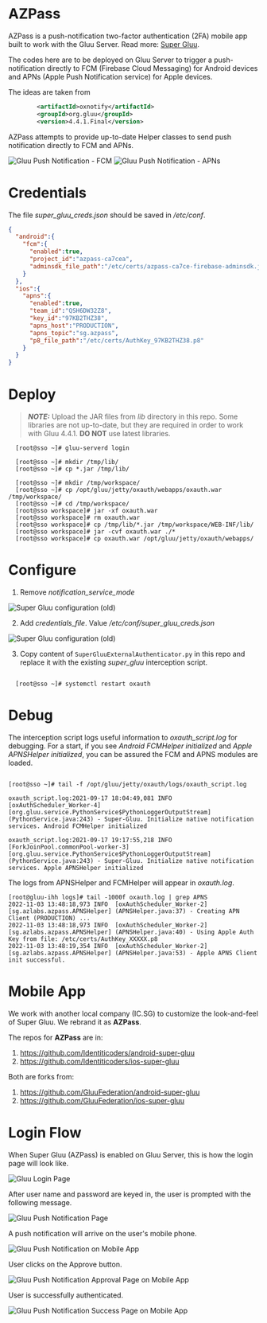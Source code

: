 # AZPass

AZPass is a push-notification two-factor authentication (2FA) mobile app built to work with the Gluu Server. Read more: <a href="https://super.gluu.org/">Super Gluu</a>.

The codes here are to be deployed on Gluu Server to trigger a push-notification directly to FCM (Firebase Cloud Messaging) for Android devices and APNs (Apple Push Notification service) for Apple devices.

The ideas are taken from 

```xml
		<artifactId>oxnotify</artifactId>
		<groupId>org.gluu</groupId>
		<version>4.4.1.Final</version>
```

AZPass attempts to provide up-to-date Helper classes to send push notification directly to FCM and APNs. 

<img src="img/super_gluu_fcm.png" alt="Gluu Push Notification - FCM" />

<img src="img/super_gluu_apns.png" alt="Gluu Push Notification - APNs" />

# Credentials

The file *super_gluu_creds.json* should be saved in */etc/conf*.
```json
{
  "android":{
    "fcm":{
      "enabled":true,
      "project_id":"azpass-ca7cea",
      "adminsdk_file_path":"/etc/certs/azpass-ca7ce-firebase-adminsdk.json"
    }
  },
  "ios":{
    "apns":{
      "enabled":true,
      "team_id":"QSH6DW32Z8",
      "key_id":"97KB2THZ38",
      "apns_host":"PRODUCTION",
      "apns_topic":"sg.azpass",
      "p8_file_path":"/etc/certs/AuthKey_97KB2THZ38.p8"
    }
  }
}

```
# Deploy 

> **_NOTE:_** Upload the JAR files from *lib* directory in this repo. Some libraries are not up-to-date, but they are required in order to work with Gluu 4.4.1. **DO NOT** use latest libraries.  

``` 
  [root@sso ~]# gluu-serverd login

  [root@sso ~]# mkdir /tmp/lib/
  [root@sso ~]# cp *.jar /tmp/lib/

  [root@sso ~]# mkdir /tmp/workspace/
  [root@sso ~]# cp /opt/gluu/jetty/oxauth/webapps/oxauth.war /tmp/workspace/
  [root@sso ~]# cd /tmp/workspace/
  [root@sso workspace]# jar -xf oxauth.war
  [root@sso workspace]# rm oxauth.war
  [root@sso workspace]# cp /tmp/lib/*.jar /tmp/workspace/WEB-INF/lib/
  [root@sso workspace]# jar -cvf oxauth.war ./*
  [root@sso workspace]# cp oxauth.war /opt/gluu/jetty/oxauth/webapps/

```

# Configure

1. Remove *notification_service_mode*
<img src="img/super_gluu_config_old.png" alt="Super Gluu configuration (old)" />

2. Add *credentials_file*. Value */etc/conf/super_gluu_creds.json*
<img src="img/super_gluu_config_new.png" alt="Super Gluu configuration (old)" />

3. Copy content of `SuperGluuExternalAuthenticator.py` in this repo and replace it with the existing *super_gluu* interception script.


``` 

  [root@sso ~]# systemctl restart oxauth

```

# Debug

The interception script logs useful information to *oxauth_script.log* for debugging. For a start, if you see *Android FCMHelper initialized* and *Apple APNSHelper initialized*, you can be assured the FCM and APNS modules are loaded.  
```

[root@sso ~]# tail -f /opt/gluu/jetty/oxauth/logs/oxauth_script.log

oxauth_script.log:2021-09-17 18:04:49,081 INFO  [oxAuthScheduler_Worker-4] [org.gluu.service.PythonService$PythonLoggerOutputStream] (PythonService.java:243) - Super-Gluu. Initialize native notification services. Android FCMHelper initialized

oxauth_script.log:2021-09-17 19:17:55,218 INFO  [ForkJoinPool.commonPool-worker-3] [org.gluu.service.PythonService$PythonLoggerOutputStream] (PythonService.java:243) - Super-Gluu. Initialize native notification services. Apple APNSHelper initialized

```

The logs from APNSHelper and FCMHelper will appear in *oxauth.log*.

```
[root@gluu-ihh logs]# tail -1000f oxauth.log | grep APNS
2022-11-03 13:48:18,973 INFO  [oxAuthScheduler_Worker-2] [sg.azlabs.azpass.APNSHelper] (APNSHelper.java:37) - Creating APN Client (PRODUCTION) ...
2022-11-03 13:48:18,973 INFO  [oxAuthScheduler_Worker-2] [sg.azlabs.azpass.APNSHelper] (APNSHelper.java:40) - Using Apple Auth Key from file: /etc/certs/AuthKey_XXXXX.p8
2022-11-03 13:48:19,354 INFO  [oxAuthScheduler_Worker-2] [sg.azlabs.azpass.APNSHelper] (APNSHelper.java:53) - Apple APNS Client init successful.
```
# Mobile App

We work with another local company (IC.SG) to customize the look-and-feel of Super Gluu. We rebrand it as **AZPass**.

The repos for **AZPass** are in:
1. https://github.com/Identiticoders/android-super-gluu
2. https://github.com/Identiticoders/ios-super-gluu

Both are forks from: 
1. https://github.com/GluuFederation/android-super-gluu
2. https://github.com/GluuFederation/ios-super-gluu


# Login Flow

When Super Gluu (AZPass) is enabled on Gluu Server, this is how the login page will look like.

<img src="img/azpass.flow.1.png" alt="Gluu Login Page" />


After user name and password are keyed in, the user is prompted with the following message.

<img src="img/azpass.flow.2.png" alt="Gluu Push Notification Page" />


A push notification will arrive on the user's mobile phone.

<img src="img/azpass.flow.3.png" alt="Gluu Push Notification on Mobile App" />


User clicks on the Approve button.

<img src="img/azpass.flow.4.png" alt="Gluu Push Notification Approval Page on Mobile App" />

User is successfully authenticated.

<img src="img/azpass.flow.5.png" alt="Gluu Push Notification Success Page on Mobile App" />


